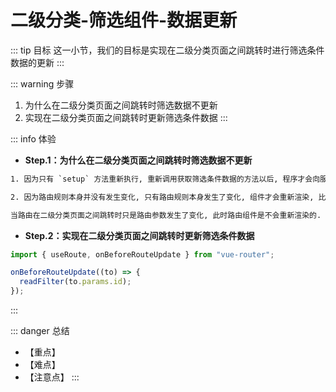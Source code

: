 # 二级分类-筛选组件-数据更新

::: tip 目标
这一小节，我们的目标是实现在二级分类页面之间跳转时进行筛选条件数据的更新
:::

::: warning 步骤

1. 为什么在二级分类页面之间跳转时筛选数据不更新
2. 实现在二级分类页面之间跳转时更新筛选条件数据
:::

::: info 体验

* **Step.1：为什么在二级分类页面之间跳转时筛选数据不更新**

```html
1. 因为只有 `setup` 方法重新执行, 重新调用获取筛选条件数据的方法以后, 程序才会向服务器端发送请求获取最新筛选数据, 而 `setup` 方法只有在组件重新渲染时才会重新执行, 当我们从一个二级分类跳转到另一个二级分类以后, 实际上组件并没有重新渲染, 所以此时页面中并没有显示最新的筛选条件数据.

2. 因为路由规则本身并没有发生变化, 只有路由规则本身发生了变化, 组件才会重新渲染, 比如从一级分类跳转到二级分类, 路由规则从 `/category/:id` 变成了 `/category/sub/:id`, 比如从首页跳转到一级分类页面, 路由规则从 `/` 变成了 `/category/:id`, 此时路由规则发生了变化, 组件才会重新渲染.

当路由在二级分类页面之间跳转时只是路由参数发生了变化, 此时路由组件是不会重新渲染的.
```

* **Step.2：实现在二级分类页面之间跳转时更新筛选条件数据**

```js
import { useRoute, onBeforeRouteUpdate } from "vue-router";

onBeforeRouteUpdate((to) => {
  readFilter(to.params.id);
});
```

:::

::: danger 总结

* 【重点】
* 【难点】
* 【注意点】
:::
